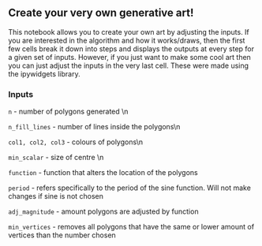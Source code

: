 ## Create your very own generative art! ##
This notebook allows you to create your own art by adjusting the inputs. If you are interested in the algorithm and how it works/draws, then the first few cells break it down into steps and displays the outputs at every step for a given set of inputs. However, if you just want to make some cool art then you can just adjust the inputs in the very last cell. These were made using the ipywidgets library.
### Inputs ### 
`n`  - number of polygons generated \n

`n_fill_lines` - number of lines inside the polygons\n

`col1, col2, col3` - colours of polygons\n

`min_scalar` - size of centre \n

`function` - function that alters the location of the polygons

`period` - refers specifically to the period of the sine function. Will not make changes if sine is not chosen

`adj_magnitude` - amount polygons are adjusted by function

`min_vertices` - removes all polygons that have the same or lower amount of vertices than the number chosen
